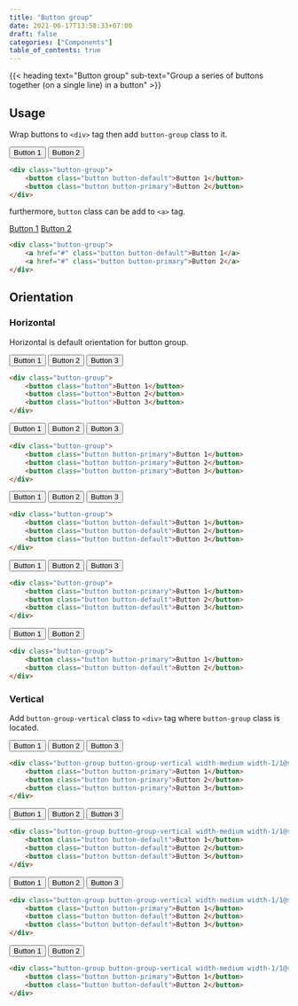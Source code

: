 ```yaml
---
title: "Button group"
date: 2021-06-17T13:58:33+07:00
draft: false
categories: ["Components"]
table_of_contents: true
---
```


{{< heading text="Button group" sub-text="Group a series of buttons together (on a single line) in a button" >}}

## Usage

Wrap buttons to `<div>` tag then add `button-group` class to it.

<div class="button-group">
    <button class="button button-default">Button 1</button>
    <button class="button button-primary">Button 2</button>
</div>

``` html
<div class="button-group">
    <button class="button button-default">Button 1</button>
    <button class="button button-primary">Button 2</button>
</div>
```

furthermore, `button` class can be add to `<a>` tag.

<div class="button-group">
    <a href="#" class="button button-default">Button 1</a>
    <a href="#" class="button button-primary">Button 2</a>
</div>

``` html
<div class="button-group">
    <a href="#" class="button button-default">Button 1</a>
    <a href="#" class="button button-primary">Button 2</a>
</div>
```

## Orientation

### Horizontal

Horizontal is default orientation for button group.

<div class="button-group">
    <button class="button">Button 1</button>
    <button class="button">Button 2</button>
    <button class="button">Button 3</button>
</div>

``` html
<div class="button-group">
    <button class="button">Button 1</button>
    <button class="button">Button 2</button>
    <button class="button">Button 3</button>
</div>
```

<div class="button-group">
    <button class="button button-primary">Button 1</button>
    <button class="button button-primary">Button 2</button>
    <button class="button button-primary">Button 3</button>
</div>

``` html
<div class="button-group">
    <button class="button button-primary">Button 1</button>
    <button class="button button-primary">Button 2</button>
    <button class="button button-primary">Button 3</button>
</div>
```

<div class="button-group">
    <button class="button button-default">Button 1</button>
    <button class="button button-default">Button 2</button>
    <button class="button button-default">Button 3</button>
</div>

``` html
<div class="button-group">
    <button class="button button-default">Button 1</button>
    <button class="button button-default">Button 2</button>
    <button class="button button-default">Button 3</button>
</div>
```

<div class="button-group">
    <button class="button button-primary">Button 1</button>
    <button class="button button-default">Button 2</button>
    <button class="button button-default">Button 3</button>
</div>

``` html
<div class="button-group">
    <button class="button button-primary">Button 1</button>
    <button class="button button-default">Button 2</button>
    <button class="button button-default">Button 3</button>
</div>
```

<div class="button-group">
    <button class="button button-primary">Button 1</button>
    <button class="button button-default">Button 2</button>
</div>

``` html
<div class="button-group">
    <button class="button button-primary">Button 1</button>
    <button class="button button-default">Button 2</button>
</div>
```

### Vertical

Add `button-group-vertical` class to `<div>` tag where `button-group` class is located.

<div class="button-group button-group-vertical width-medium width-1/1@s">
    <button class="button button-primary">Button 1</button>
    <button class="button button-primary">Button 2</button>
    <button class="button button-primary">Button 3</button>
</div>

``` html
<div class="button-group button-group-vertical width-medium width-1/1@s">
    <button class="button button-primary">Button 1</button>
    <button class="button button-primary">Button 2</button>
    <button class="button button-primary">Button 3</button>
</div>
```

<div class="button-group button-group-vertical width-medium width-1/1@s">
    <button class="button button-default">Button 1</button>
    <button class="button button-default">Button 2</button>
    <button class="button button-default">Button 3</button>
</div>

``` html
<div class="button-group button-group-vertical width-medium width-1/1@s">
    <button class="button button-default">Button 1</button>
    <button class="button button-default">Button 2</button>
    <button class="button button-default">Button 3</button>
</div>
```

<div class="button-group button-group-vertical width-medium width-1/1@s">
    <button class="button button-primary">Button 1</button>
    <button class="button button-default">Button 2</button>
    <button class="button button-default">Button 3</button>
</div>

``` html
<div class="button-group button-group-vertical width-medium width-1/1@s">
    <button class="button button-primary">Button 1</button>
    <button class="button button-default">Button 2</button>
    <button class="button button-default">Button 3</button>
</div>
```

<div class="button-group button-group-vertical width-medium width-1/1@s">
    <button class="button button-primary">Button 1</button>
    <button class="button button-default">Button 2</button>
</div>

``` html
<div class="button-group button-group-vertical width-medium width-1/1@s">
    <button class="button button-primary">Button 1</button>
    <button class="button button-default">Button 2</button>
</div>
```